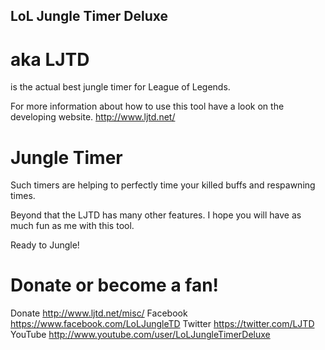 LoL Jungle Timer Deluxe
-----------------------
aka LJTD
========
is the actual best jungle timer for League of Legends.

For more information about how to use this tool have a look on the developing website.
http://www.ljtd.net/

Jungle Timer
============
Such timers are helping to perfectly time your killed buffs and respawning times.

Beyond that the LJTD has many other features. I hope you will have as much fun as me with this tool. 

Ready to Jungle!

Donate or become a fan!
=======================
Donate http://www.ljtd.net/misc/
Facebook https://www.facebook.com/LoLJungleTD
Twitter https://twitter.com/LJTD
YouTube http://www.youtube.com/user/LoLJungleTimerDeluxe